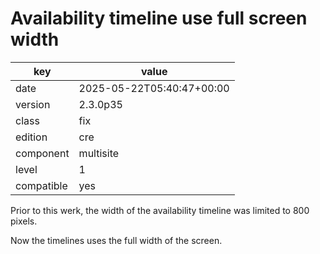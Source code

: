 [//]: # (werk v2)
# Availability timeline use full screen width

key        | value
---------- | ---
date       | 2025-05-22T05:40:47+00:00
version    | 2.3.0p35
class      | fix
edition    | cre
component  | multisite
level      | 1
compatible | yes

Prior to this werk, the width of the availability timeline
was limited to 800 pixels.

Now the timelines uses the full width of the screen.

